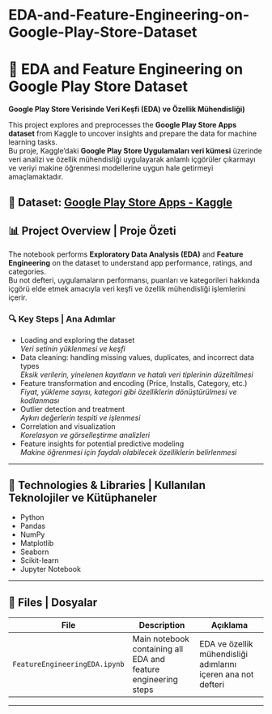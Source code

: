 # EDA-and-Feature-Engineering-on-Google-Play-Store-Dataset
# 📱 EDA and Feature Engineering on Google Play Store Dataset  
**Google Play Store Verisinde Veri Keşfi (EDA) ve Özellik Mühendisliği)**

This project explores and preprocesses the **Google Play Store Apps dataset** from Kaggle to uncover insights and prepare the data for machine learning tasks.  
Bu proje, Kaggle’daki **Google Play Store Uygulamaları veri kümesi** üzerinde veri analizi ve özellik mühendisliği uygulayarak anlamlı içgörüler çıkarmayı ve veriyi makine öğrenmesi modellerine uygun hale getirmeyi amaçlamaktadır.

🔗 **Dataset:** [Google Play Store Apps - Kaggle](https://www.kaggle.com/datasets/lava18/google-play-store-apps)  
---

## 📊 Project Overview | Proje Özeti
The notebook performs **Exploratory Data Analysis (EDA)** and **Feature Engineering** on the dataset to understand app performance, ratings, and categories.  
Bu not defteri, uygulamaların performansı, puanları ve kategorileri hakkında içgörü elde etmek amacıyla veri keşfi ve özellik mühendisliği işlemlerini içerir.

### 🔍 Key Steps | Ana Adımlar
- Loading and exploring the dataset  
  *Veri setinin yüklenmesi ve keşfi*  
- Data cleaning: handling missing values, duplicates, and incorrect data types  
  *Eksik verilerin, yinelenen kayıtların ve hatalı veri tiplerinin düzeltilmesi*  
- Feature transformation and encoding (Price, Installs, Category, etc.)  
  *Fiyat, yükleme sayısı, kategori gibi özelliklerin dönüştürülmesi ve kodlanması*  
- Outlier detection and treatment  
  *Aykırı değerlerin tespiti ve işlenmesi*  
- Correlation and visualization  
  *Korelasyon ve görselleştirme analizleri*  
- Feature insights for potential predictive modeling  
  *Makine öğrenmesi için faydalı olabilecek özelliklerin belirlenmesi*  

---

## 🧰 Technologies & Libraries | Kullanılan Teknolojiler ve Kütüphaneler
- Python  
- Pandas  
- NumPy  
- Matplotlib  
- Seaborn  
- Scikit-learn  
- Jupyter Notebook  

---

## 📁 Files | Dosyalar
| File | Description | Açıklama |
|------|--------------|-----------|
| `FeatureEngineeringEDA.ipynb` | Main notebook containing all EDA and feature engineering steps | EDA ve özellik mühendisliği adımlarını içeren ana not defteri |

---


